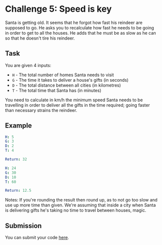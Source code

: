 # Challenge 5: Speed is key

Santa is getting old. It seems that he forgot how fast his reindeer are supposed to go. He asks you to recalculate how fast he needs to be going in order to get to all the houses. He adds that he must be as slow as he can so that he doesn't tire his reindeer.

## Task

You are given 4 inputs:

- `H` - The total number of homes Santa needs to visit
- `G` - The time it takes to deliver a house's gifts (in seconds)
- `D` - The total distance between all cities (in kilometres)
- `T` - The total time that Santa has (in minutes)

You need to calculate in km/h the minimum speed Santa needs to be travelling in order to deliver all the gifts in the time required; going faster than necessary strains the reindeer.

## Example

```yaml
H: 5
G: 3
D: 2
T: 4

Return: 32

H: 24
G: 30
D: 10
T: 60

Return: 12.5
```

Notes: 
If you're rounding the result then round up, as to not go too slow and use up more time than given.
We're assuming that inside a city when Santa is delivering gifts he's taking no time to travel between houses, magic.

## Submission

You can submit your code [here](https://docs.google.com/forms/d/1SsjQ2lDbAs_g1H49ZS44y6Tw1KuX3sM9f6GKW_YaNaI).